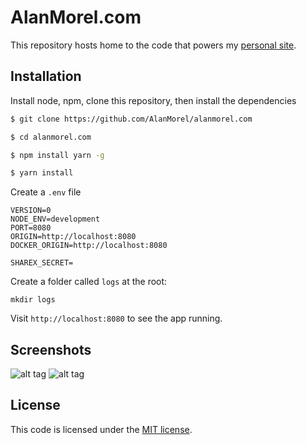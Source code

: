 # AlanMorel.com

This repository hosts home to the code that powers my [personal site](https://alanmorel.com/).

## Installation

Install node, npm, clone this repository, then install the dependencies

```sh
$ git clone https://github.com/AlanMorel/alanmorel.com
```

```sh
$ cd alanmorel.com
```

```sh
$ npm install yarn -g
```

```sh
$ yarn install
```

Create a `.env` file

```
VERSION=0
NODE_ENV=development
PORT=8080
ORIGIN=http://localhost:8080
DOCKER_ORIGIN=http://localhost:8080

SHAREX_SECRET=
```

Create a folder called `logs` at the root:

```
mkdir logs
```

Visit `http://localhost:8080` to see the app running.

## Screenshots

![alt tag](https://i.imgur.com/iQRyICc.png) ![alt tag](https://i.imgur.com/lIHwdPA.png)

## License

This code is licensed under the [MIT license](LICENSE).
